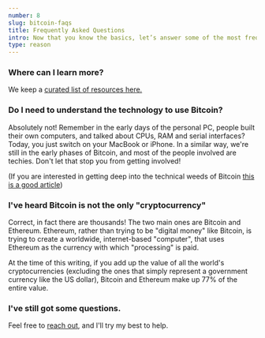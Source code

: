 ```yaml
---
number: 8
slug: bitcoin-faqs
title: Frequently Asked Questions
intro: Now that you know the basics, let’s answer some of the most frequently asked questions.
type: reason
---
```


### Where can I learn more?

We keep a [curated list of resources here.](/resources)

### Do I need to understand the technology to use Bitcoin?

Absolutely not! Remember in the early days of the personal PC, people built their own computers, and talked about CPUs, RAM and serial interfaces? Today, you just switch on your MacBook or iPhone. In a similar way, we're still in the early phases of Bitcoin, and most of the people involved are techies. Don't let that stop you from getting involved!

(If you are interested in getting deep into the technical weeds of Bitcoin [this is a good article](https://bitcoin-cap.github.io/bcap/))

### I've heard Bitcoin is not the only "cryptocurrency"

Correct, in fact there are thousands! The two main ones are Bitcoin and Ethereum. Ethereum, rather than trying to be "digital money" like Bitcoin, is trying to create a worldwide, internet-based "computer", that uses Ethereum as the currency with which "processing" is paid.

At the time of this writing, if you add up the value of all the world's cryptocurrencies (excluding the ones that simply represent a government currency like the US dollar), Bitcoin and Ethereum make up 77% of the entire value.

### I've still got some questions.

Feel free to [reach out](/about/), and I'll try my best to help.

